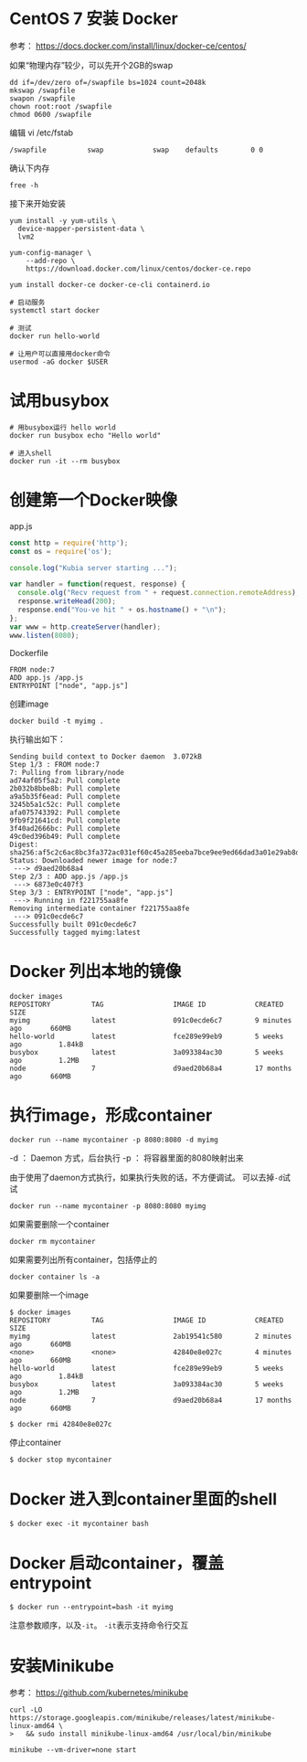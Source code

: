# CentOS 7 安装 Docker
参考： https://docs.docker.com/install/linux/docker-ce/centos/

如果“物理内存”较少，可以先开个2GB的swap
```shell
dd if=/dev/zero of=/swapfile bs=1024 count=2048k
mkswap /swapfile
swapon /swapfile
chown root:root /swapfile
chmod 0600 /swapfile
```

编辑  vi /etc/fstab
```
/swapfile          swap            swap    defaults        0 0
```

确认下内存

```shell
free -h
```

接下来开始安装

```shell
yum install -y yum-utils \
  device-mapper-persistent-data \
  lvm2

yum-config-manager \
    --add-repo \
    https://download.docker.com/linux/centos/docker-ce.repo
    
yum install docker-ce docker-ce-cli containerd.io

# 启动服务
systemctl start docker

# 测试
docker run hello-world

# 让用户可以直接用docker命令
usermod -aG docker $USER
```
# 试用busybox
```
# 用busybox运行 hello world
docker run busybox echo "Hello world"

# 进入shell
docker run -it --rm busybox
```

# 创建第一个Docker映像

app.js
```javascript
const http = require('http');
const os = require('os');

console.log("Kubia server starting ...");

var handler = function(request, response) {
  console.olg("Recv request from " + request.connection.remoteAddress);
  response.writeHead(200);
  response.end("You-ve hit " + os.hostname() + "\n");
};
var www = http.createServer(handler);
www.listen(8080);
```

Dockerfile
```
FROM node:7
ADD app.js /app.js
ENTRYPOINT ["node", "app.js"]
```

创建image
```
docker build -t myimg .
```

执行输出如下：
```
Sending build context to Docker daemon  3.072kB
Step 1/3 : FROM node:7
7: Pulling from library/node
ad74af05f5a2: Pull complete 
2b032b8bbe8b: Pull complete 
a9a5b35f6ead: Pull complete 
3245b5a1c52c: Pull complete 
afa075743392: Pull complete 
9fb9f21641cd: Pull complete 
3f40ad2666bc: Pull complete 
49c0ed396b49: Pull complete 
Digest: sha256:af5c2c6ac8bc3fa372ac031ef60c45a285eeba7bce9ee9ed66dad3a01e29ab8d
Status: Downloaded newer image for node:7
 ---> d9aed20b68a4
Step 2/3 : ADD app.js /app.js
 ---> 6873e0c407f3
Step 3/3 : ENTRYPOINT ["node", "app.js"]
 ---> Running in f221755aa8fe
Removing intermediate container f221755aa8fe
 ---> 091c0ecde6c7
Successfully built 091c0ecde6c7
Successfully tagged myimg:latest
```

# Docker 列出本地的镜像 
```shell
docker images
REPOSITORY          TAG                 IMAGE ID            CREATED             SIZE
myimg               latest              091c0ecde6c7        9 minutes ago       660MB
hello-world         latest              fce289e99eb9        5 weeks ago         1.84kB
busybox             latest              3a093384ac30        5 weeks ago         1.2MB
node                7                   d9aed20b68a4        17 months ago       660MB
```

# 执行image，形成container
```shell
docker run --name mycontainer -p 8080:8080 -d myimg
```

-d ： Daemon 方式，后台执行
-p ： 将容器里面的8080映射出来

由于使用了daemon方式执行，如果执行失败的话，不方便调试。
可以去掉`-d`试试
```shell
docker run --name mycontainer -p 8080:8080 myimg
```

如果需要删除一个container
```shell
docker rm mycontainer
```

如果需要列出所有container，包括停止的
```shell
docker container ls -a
```

如果要删除一个image
```shell
$ docker images
REPOSITORY          TAG                 IMAGE ID            CREATED             SIZE
myimg               latest              2ab19541c580        2 minutes ago       660MB
<none>              <none>              42840e8e027c        4 minutes ago       660MB
hello-world         latest              fce289e99eb9        5 weeks ago         1.84kB
busybox             latest              3a093384ac30        5 weeks ago         1.2MB
node                7                   d9aed20b68a4        17 months ago       660MB

$ docker rmi 42840e8e027c
```

停止container
```shell
$ docker stop mycontainer
```

# Docker 进入到container里面的shell
```shell
$ docker exec -it mycontainer bash
```

# Docker 启动container，覆盖entrypoint
```shell
$ docker run --entrypoint=bash -it myimg
```
注意参数顺序，以及`-it`。
`-it`表示支持命令行交互

# 安装Minikube
参考： https://github.com/kubernetes/minikube
```shell
curl -LO https://storage.googleapis.com/minikube/releases/latest/minikube-linux-amd64 \
>   && sudo install minikube-linux-amd64 /usr/local/bin/minikube

minikube --vm-driver=none start
```

